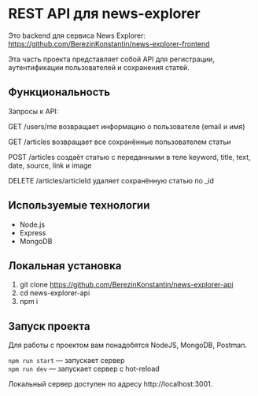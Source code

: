 # REST API для news-explorer

Это backend для сервиса News Explorer:
https://github.com/BerezinKonstantin/news-explorer-frontend

Эта часть проекта представляет собой API для регистрации, аутентификации пользователей и сохранения статей.

## Функциональность

Запросы к API:

GET /users/me
возвращает информацию о пользователе (email и имя)

GET /articles
возвращает все сохранённые пользователем статьи

POST /articles
создаёт статью с переданными в теле keyword, title, text, date, source, link и image

DELETE /articles/articleId 
удаляет сохранённую статью  по _id

## Используемые технологии

- Node.js
- Express
- MongoDB

## Локальная установка

1. git clone https://github.com/BerezinKonstantin/news-explorer-api
2. cd news-explorer-api
3. npm i

## Запуск проекта

Для работы с проектом вам понадобятся NodeJS, MongoDB, Postman.

`npm run start` — запускает сервер   
`npm run dev` — запускает сервер с hot-reload

Локальный сервер доступен по адресу http://localhost:3001.
